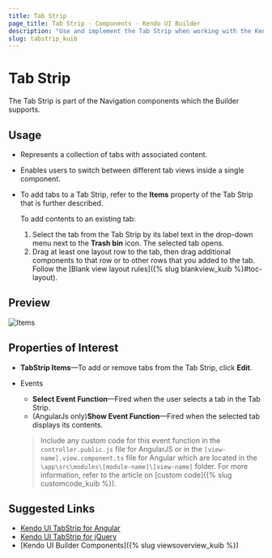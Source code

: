 ```yaml
---
title: Tab Strip
page_title: Tab Strip - Components - Kendo UI Builder
description: "Use and implement the Tab Strip when working with the Kendo UI Builder tool for creating and managing Angular and AngularJS-based web applications."
slug: tabstrip_kuib
---
```


# Tab Strip

The Tab Strip is part of the Navigation components which the Builder supports.

## Usage

* Represents a collection of tabs with associated content.
* Enables users to switch between different tab views inside a single component.
* To add tabs to a Tab Strip, refer to the **Items** property of the Tab Strip that is further described.

  To add contents to an existing tab:
  
    1. Select the tab from the Tab Strip by its label text in the drop-down menu next to the **Trash bin** icon. The selected tab opens.
    1. Drag at least one layout row to the tab, then drag additional components to that row or to other rows that you added to the tab. Follow the [Blank view layout rules]({% slug blankview_kuib %}#toc-layout).

## Preview

<img src="../../images/kuib-tabstrip-items.png" class="img-responsive" alt="Items"/>

## Properties of Interest

* **TabStrip Items**&mdash;To add or remove tabs from the Tab Strip, click **Edit**.
* Events
    * **Select Event Function**&mdash;Fired when the user selects a tab in the Tab Strip.
    * (AngularJs only)**Show Event Function**&mdash;Fired when the selected tab displays its contents.

    > Include any custom code for this event function in the `controller.public.js` file for AngularJS or in the `[view-name].view.component.ts` file for Angular which are located in the `\app\src\modules\[module-name]\[view-name]` folder. For more information, refer to the article on [custom code]({% slug customcode_kuib %}).

## Suggested Links

* [Kendo UI TabStrip for Angular](https://www.telerik.com/kendo-angular-ui/components/layout/tabstrip/)
* [Kendo UI TabStrip for jQuery](https://demos.telerik.com/kendo-ui/button/index)
* [Kendo UI Builder Components]({% slug viewsoverview_kuib %})
